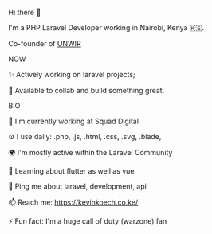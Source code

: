 Hi there 👋

I'm a PHP Laravel Developer working in Nairobi, Kenya 🇰🇪.

Co-founder of [UNWIR](https://unwir.co/)

NOW

✨ Actively working on laravel projects;

🤝 Available to collab and build something great.

BIO

🏢 I'm currently working at Squad Digital

⚙️ I use daily: .php, .js, .html, .css, .svg, .blade,

🌍 I'm mostly active within the Laravel Community

🌱 Learning about flutter as well as vue

💬 Ping me about laravel, development, api

📫 Reach me: https://kevinkoech.co.ke/

⚡️ Fun fact: I'm a huge call of duty (warzone) fan
